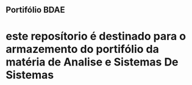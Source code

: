 ## Portifólio BDAE

# este reposítorio é destinado para o armazemento do portifólio da matéria de Analise e Sistemas De Sistemas 